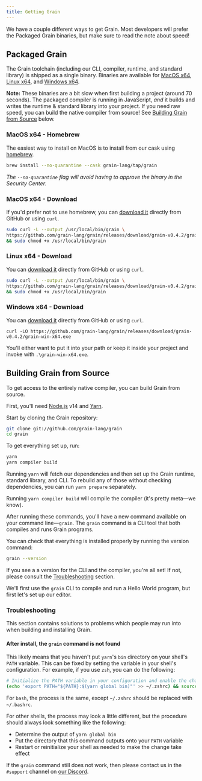 ```yaml
---
title: Getting Grain
---
```


We have a couple different ways to get Grain. Most developers will prefer the Packaged Grain binaries, but make sure to read the note about speed!

## Packaged Grain

The Grain toolchain (including our CLI, compiler, runtime, and standard library) is shipped as a single binary. Binaries are available for [MacOS x64](#MacOS-x64---Homebrew), [Linux x64](#Linux-x64---Download), and [Windows x64](#Windows-x64---Download).

**Note:** These binaries are a bit slow when first building a project (around 70 seconds). The packaged compiler is running in JavaScript, _and_ it builds and writes the runtime & standard library into your project. If you need raw speed, you can build the native compiler from source! See [Building Grain from Source](#Building-Grain-from-Source) below.

### MacOS x64 - Homebrew

The easiest way to install on MacOS is to install from our cask using [homebrew](https://brew.sh).

```sh
brew install --no-quarantine --cask grain-lang/tap/grain
```

_The `--no-quarantine` flag will avoid having to approve the binary in the Security Center._

### MacOS x64 - Download

If you'd prefer not to use homebrew, you can [download it](https://github.com/grain-lang/grain/releases/download/grain-v0.4.2/grain-mac-x64) directly from GitHub or using `curl`.

```sh
sudo curl -L --output /usr/local/bin/grain \
https://github.com/grain-lang/grain/releases/download/grain-v0.4.2/grain-mac-x64 \
&& sudo chmod +x /usr/local/bin/grain
```

### Linux x64 - Download

You can [download it](https://github.com/grain-lang/grain/releases/download/grain-v0.4.2/grain-linux-x64) directly from GitHub or using `curl`.

```sh
sudo curl -L --output /usr/local/bin/grain \
https://github.com/grain-lang/grain/releases/download/grain-v0.4.2/grain-linux-x64 \
&& sudo chmod +x /usr/local/bin/grain
```

### Windows x64 - Download

You can [download it](https://github.com/grain-lang/grain/releases/download/grain-v0.4.2/grain-win-x64.exe) directly from GitHub or using `curl`.

```batch
curl -LO https://github.com/grain-lang/grain/releases/download/grain-v0.4.2/grain-win-x64.exe
```

You'll either want to put it into your path or keep it inside your project and invoke with `.\grain-win-x64.exe`.

## Building Grain from Source

To get access to the entirely native compiler, you can build Grain from source.

First, you'll need [Node.js](https://nodejs.org/en/download/current/) v14 and [Yarn](https://yarnpkg.com/getting-started/install).

Start by cloning the Grain repository:

```bash
git clone git://github.com/grain-lang/grain
cd grain
```

To get everything set up, run:

```bash
yarn
yarn compiler build
```

Running `yarn` will fetch our dependencies and then set up the Grain runtime, standard library, and CLI. To rebuild any of those without checking dependencies, you can run `yarn prepare` separately.

Running `yarn compiler build` will compile the compiler (it's pretty meta—we know).

After running these commands, you'll have a new command available on your command line—`grain`. The `grain` command is a CLI tool that both compiles and runs Grain programs.

You can check that everything is installed properly by running the version command:

```bash
grain --version
```

If you see a a version for the CLI and the compiler, you're all set! If not, please consult the [Troubleshooting](#Troubleshooting) section.

We'll first use the `grain` CLI to compile and run a Hello World program, but first let's set up our editor.

### Troubleshooting

This section contains solutions to problems which people may run into when building and installing Grain.

#### After install, the `grain` command is not found

This likely means that you haven't put `yarn`'s `bin` directory on your shell's `PATH` variable. This can be fixed by setting the variable in your shell's configuration. For example, if you use `zsh`, you can do the following:
```bash
# Initialize the PATH variable in your configuration and enable the change
(echo 'export PATH="${PATH}:$(yarn global bin)"' >> ~/.zshrc) && source ~/.zshrc
```
For `bash`, the process is the same, except `~/.zshrc` should be replaced with `~/.bashrc`.

For other shells, the process may look a little different, but the procedure should always look something like the following:
- Determine the output of `yarn global bin`
- Put the directory that this command outputs onto your `PATH` variable
- Restart or reinitialize your shell as needed to make the change take effect

If the `grain` command still does not work, then please contact us in the `#support` channel on [our Discord][discord].

[discord]: https://discord.com/invite/grain-lang
